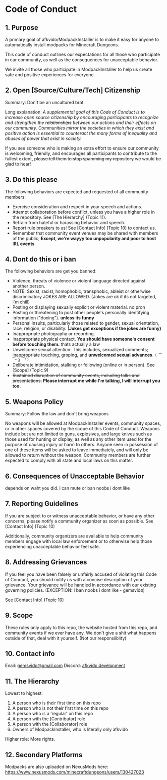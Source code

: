 # Code of Conduct

## 1. Purpose

A primary goal of afkvido/ModpackInstaller is to make it easy for anyone to automatically install modpacks for Minecraft Dungeons.

This code of conduct outlines our expectations for all those who participate in our community, as well as the consequences for unacceptable behavior.

We invite all those who participate in ModpackInstaller to help us create safe and positive experiences for everyone.

## 2. Open [Source/Culture/Tech] Citizenship

Summary: Don't be an uncultured brat.

Long explanation: _A supplemental goal of this Code of Conduct is to increase open source citizenship by encouraging participants to recognize and strengthen the ~~relationships~~ between our actions and their effects on our community. Communities mirror the societies in which they exist and positive action is essential to counteract the many forms of inequality and abuses of power that exist in society._

If you see someone who is making an extra effort to ensure our community is welcoming, friendly, and encourages all participants to contribute to the fullest extent, ~~please tell them to stop spamming my repository~~ we would be glad to hear!

## 3. Do this please

The following behaviors are expected and requested of all community members:

* Exercise consideration and respect in your speech and actions.
* Attempt collaboration before conflict, unless you have a higher role in the repository. See [The Hierarchy] (Topic 11).
* Refrain from hateful or harassing behavior and speech.
* Report rule breakers to us! See [Contact Info] (Topic 10) to contact us.
* Remember that community event venues may be shared with members of the public; **Except, we're wayyy too unpopularity and poor to host IRL events**

## 4. Dont do this or i ban

The following behaviors are get you banned:

* Violence, threats of violence or violent language directed against another person.
* NOTE: Sexist, racist, homophobic, transphobic, ableist or otherwise discriminatory JOKES ARE ALLOWED. (Jokes are ok if its not targeted, i'm chill)
* Posting or displaying sexually explicit or violent material. no pron
* Posting or threatening to post other people's personally identifying information ("doxing"). **unless its funny**
* Personal insults, particularly those related to gender, sexual orientation, race, religion, or disability. **(Jokes get exceptions if the jokes are funny)**
* Inappropriate photography or recording.
* Inappropriate physical contact. **You should have someone's consent before touching them.** thats actually a law
* Unwelcome sexual attention. This includes, sexualized comments; inappropriate touching, groping, and **unwelcomed sexual advances**. `( ͡~ ͜ʖ ͡°)`
* Deliberate intimidation, stalking or following (online or in person). See [Scope] (Topic 9)
* ~~Sustained disruption of community events, including talks and presentations.~~ __Please interrupt me while I'm talking, I will interrupt you too.__

## 5. Weapons Policy

Summary: Follow the law and don't bring weapons

No weapons will be allowed at ModpackInstaller events, community spaces, or in other spaces covered by the scope of this Code of Conduct. Weapons include but are not limited to guns, explosives, and large knives such as those used for hunting or display, as well as any other item used for the purpose of causing injury or harm to others. Anyone seen in possession of one of these items will be asked to leave immediately, and will only be allowed to return without the weapon. Community members are further expected to comply with all state and local laws on this matter.

## 6. Consequences of Unacceptable Behavior

depends on waht you did.
i can mute or ban noobs i dont like

## 7. Reporting Guidelines

If you are subject to or witness unacceptable behavior, or have any other concerns, please notify a community organizer as soon as possible. See [Contact Info] (Topic 10)

Additionally, community organizers are available to help community members engage with local law enforcement or to otherwise help those experiencing unacceptable behavior feel safe.

## 8. Addressing Grievances

If you feel you have been falsely or unfairly accused of violating this Code of Conduct, you should notify us with a concise description of your grievance. Your grievance will be handled in accordance with our existing governing policies. (EXCEPTION: I ban noobs i dont like - gemsvidø)

See [Contact Info] (Topic 10)

## 9. Scope

These rules only apply to this repo, the website hosted from this repo, and community events if we ever have any.
We don't give a shit what happens outside of that, deal with it yourself. (Not our responsiiblity)

## 10. Contact info

Enail: [gemsvido@gmail.com](mailto:gemsvido@gmail.com)
Discord: [afkvido development](https://disboard.org/server/951188562026569848)

## 11. The Hierarchy

Lowest to highest:

1. A person who is their first time on this repo
2. A person who is not their first time on this repo
3. A person who is a 'regular' on this repo
4. A person with the [Contributor] role
5. A person with the [Collaborator] role
6. Owners of ModpackInstaller, who is literally only afkvido

Higher role: More rights.


## 12. Secondary Platforms
Modpacks are also uploaded on NexusMods here: https://www.nexusmods.com/minecraftdungeons/users/130427023
